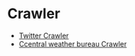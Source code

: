 # Crawler

- [Twitter Crawler](./twitter/README.md)
- [Ccentral weather bureau Crawler](./weather/README.md)